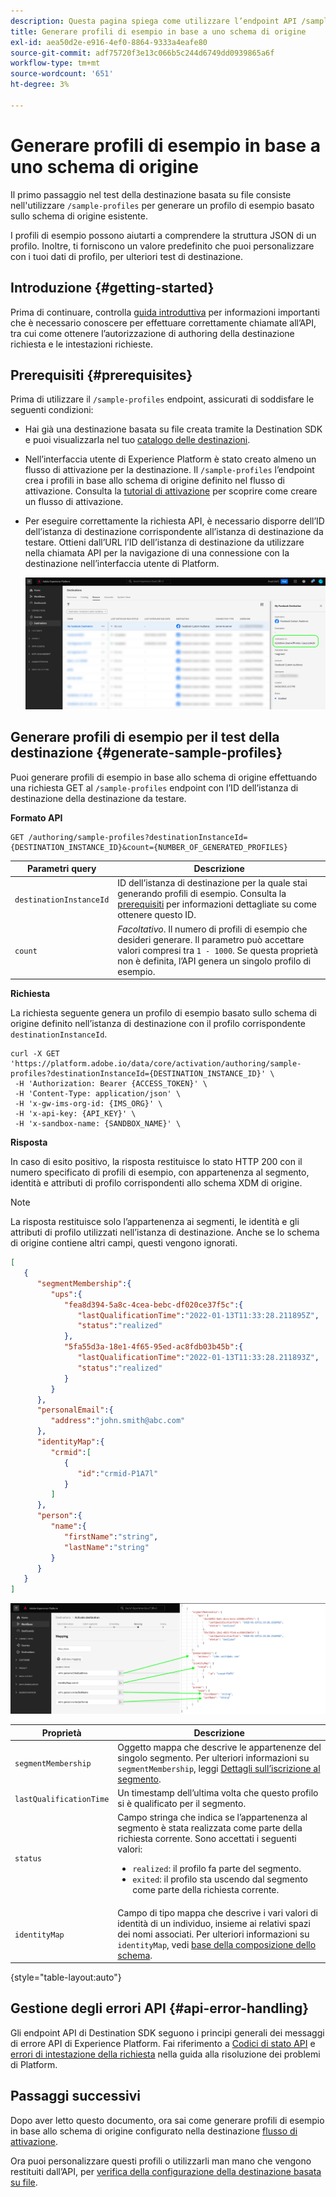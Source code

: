 ```yaml
---
description: Questa pagina spiega come utilizzare l’endpoint API /sample-profiles di Destination SDK per generare profili di esempio in base a uno schema di origine. Puoi utilizzare questi profili di esempio per testare la configurazione della destinazione basata su file.
title: Generare profili di esempio in base a uno schema di origine
exl-id: aea50d2e-e916-4ef0-8864-9333a4eafe80
source-git-commit: adf75720f3e13c066b5c244d6749dd0939865a6f
workflow-type: tm+mt
source-wordcount: '651'
ht-degree: 3%

---
```



# Generare profili di esempio in base a uno schema di origine

Il primo passaggio nel test della destinazione basata su file consiste nell&#39;utilizzare `/sample-profiles` per generare un profilo di esempio basato sullo schema di origine esistente.

I profili di esempio possono aiutarti a comprendere la struttura JSON di un profilo. Inoltre, ti forniscono un valore predefinito che puoi personalizzare con i tuoi dati di profilo, per ulteriori test di destinazione.

## Introduzione {#getting-started}

Prima di continuare, controlla [guida introduttiva](../../getting-started.md) per informazioni importanti che è necessario conoscere per effettuare correttamente chiamate all’API, tra cui come ottenere l’autorizzazione di authoring della destinazione richiesta e le intestazioni richieste.

## Prerequisiti {#prerequisites}

Prima di utilizzare il `/sample-profiles` endpoint, assicurati di soddisfare le seguenti condizioni:

* Hai già una destinazione basata su file creata tramite la Destination SDK e puoi visualizzarla nel tuo [catalogo delle destinazioni](../../../ui/destinations-workspace.md).
* Nell’interfaccia utente di Experience Platform è stato creato almeno un flusso di attivazione per la destinazione. Il `/sample-profiles` l’endpoint crea i profili in base allo schema di origine definito nel flusso di attivazione. Consulta la [tutorial di attivazione](../../../ui/activate-batch-profile-destinations.md) per scoprire come creare un flusso di attivazione.
* Per eseguire correttamente la richiesta API, è necessario disporre dell’ID dell’istanza di destinazione corrispondente all’istanza di destinazione da testare. Ottieni dall’URL l’ID dell’istanza di destinazione da utilizzare nella chiamata API per la navigazione di una connessione con la destinazione nell’interfaccia utente di Platform.

   ![Immagine dell’interfaccia utente che mostra come ottenere l’ID dell’istanza di destinazione dall’URL.](../../assets/testing-api/get-destination-instance-id.png)

## Generare profili di esempio per il test della destinazione {#generate-sample-profiles}

Puoi generare profili di esempio in base allo schema di origine effettuando una richiesta GET al `/sample-profiles` endpoint con l’ID dell’istanza di destinazione della destinazione da testare.

**Formato API**

```http
GET /authoring/sample-profiles?destinationInstanceId={DESTINATION_INSTANCE_ID}&count={NUMBER_OF_GENERATED_PROFILES}
```

| Parametri query | Descrizione |
| -------- | ----------- |
| `destinationInstanceId` | ID dell’istanza di destinazione per la quale stai generando profili di esempio. Consulta la [prerequisiti](#prerequisites) per informazioni dettagliate su come ottenere questo ID. |
| `count` | *Facoltativo*. Il numero di profili di esempio che desideri generare. Il parametro può accettare valori compresi tra `1 - 1000`. Se questa proprietà non è definita, l’API genera un singolo profilo di esempio. |

**Richiesta**

La richiesta seguente genera un profilo di esempio basato sullo schema di origine definito nell’istanza di destinazione con il profilo corrispondente `destinationInstanceId`.

```shell
curl -X GET 'https://platform.adobe.io/data/core/activation/authoring/sample-profiles?destinationInstanceId={DESTINATION_INSTANCE_ID}' \
 -H 'Authorization: Bearer {ACCESS_TOKEN}' \
 -H 'Content-Type: application/json' \
 -H 'x-gw-ims-org-id: {IMS_ORG}' \
 -H 'x-api-key: {API_KEY}' \
 -H 'x-sandbox-name: {SANDBOX_NAME}' \
```

**Risposta**

In caso di esito positivo, la risposta restituisce lo stato HTTP 200 con il numero specificato di profili di esempio, con appartenenza al segmento, identità e attributi di profilo corrispondenti allo schema XDM di origine.

>[!NOTE]
>
> La risposta restituisce solo l’appartenenza ai segmenti, le identità e gli attributi di profilo utilizzati nell’istanza di destinazione. Anche se lo schema di origine contiene altri campi, questi vengono ignorati.

```json
[
   {
      "segmentMembership":{
         "ups":{
            "fea8d394-5a8c-4cea-bebc-df020ce37f5c":{
               "lastQualificationTime":"2022-01-13T11:33:28.211895Z",
               "status":"realized"
            },
            "5fa55d3a-18e1-4f65-95ed-ac8fdb03b45b":{
               "lastQualificationTime":"2022-01-13T11:33:28.211893Z",
               "status":"realized"
            }
         }
      },
      "personalEmail":{
         "address":"john.smith@abc.com"
      },
      "identityMap":{
         "crmid":[
            {
               "id":"crmid-P1A7l"
            }
         ]
      },
      "person":{
         "name":{
            "firstName":"string",
            "lastName":"string"
         }
      }
   }
]
```

![Immagine che mostra la mappatura dall’interfaccia utente ai campi dalla risposta API.](../../assets/testing-api/batch-destinations/sample-api-response-mapping.png)

| Proprietà | Descrizione |
| -------- | ----------- |
| `segmentMembership` | Oggetto mappa che descrive le appartenenze del singolo segmento. Per ulteriori informazioni su `segmentMembership`, leggi [Dettagli sull’iscrizione al segmento](../../../../xdm/field-groups/profile/segmentation.md). |
| `lastQualificationTime` | Un timestamp dell’ultima volta che questo profilo si è qualificato per il segmento. |
| `status` | Campo stringa che indica se l’appartenenza al segmento è stata realizzata come parte della richiesta corrente. Sono accettati i seguenti valori: <ul><li>`realized`: il profilo fa parte del segmento.</li><li>`exited`: il profilo sta uscendo dal segmento come parte della richiesta corrente.</li></ul> |
| `identityMap` | Campo di tipo mappa che descrive i vari valori di identità di un individuo, insieme ai relativi spazi dei nomi associati. Per ulteriori informazioni su `identityMap`, vedi [base della composizione dello schema](../../../../xdm/schema/composition.md#identityMap). |

{style="table-layout:auto"}

## Gestione degli errori API {#api-error-handling}

Gli endpoint API di Destination SDK seguono i principi generali dei messaggi di errore API di Experience Platform. Fai riferimento a [Codici di stato API](../../../../landing/troubleshooting.md#api-status-codes) e [errori di intestazione della richiesta](../../../../landing/troubleshooting.md#request-header-errors) nella guida alla risoluzione dei problemi di Platform.

## Passaggi successivi

Dopo aver letto questo documento, ora sai come generare profili di esempio in base allo schema di origine configurato nella destinazione [flusso di attivazione](../../../ui/activate-batch-profile-destinations.md).

Ora puoi personalizzare questi profili o utilizzarli man mano che vengono restituiti dall’API, per [verifica della configurazione della destinazione basata su file](file-based-destination-testing-api.md).

